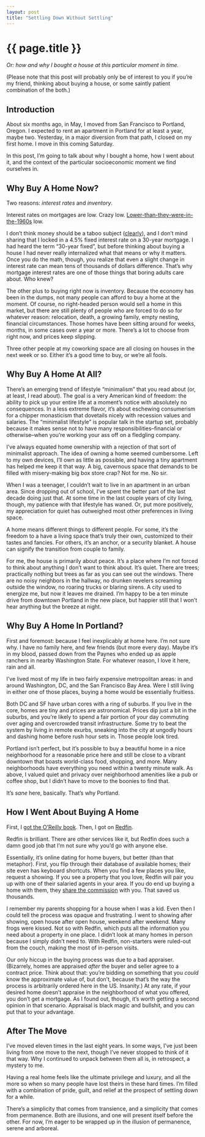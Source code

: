 ```yaml
---
layout: post
title: "Settling Down Without Settling"
---
```


{{ page.title }}
================

*Or: how and why I bought a house at this particular moment in time.*

(Please note that this post will probably only be of interest to you if you’re my friend, thinking about buying a house, or some saintly patient combination of the both.)

Introduction
------------

About six months ago, in May, I moved from San Francisco to Portland, Oregon. I expected to rent an apartment in Portland for at least a year, maybe two. Yesterday, in a major diversion from that path, I closed on my first home. I move in this coming Saturday.

In this post, I’m going to talk about why I bought a home, how I went about it, and the context of the particular socioeconomic moment we find ourselves in.

Why Buy A Home Now?
-------------------

Two reasons: *interest rates* and *inventory*.

Interest rates on mortgages are low. Crazy low. [Lower-than-they-were-in-the-1960s](http://mortgage-x.com/trends.htm) low.

I don’t think money should be a taboo subject ([clearly](https://www.banksimple.com/)), and I don’t mind sharing that I locked in a 4.5% fixed interest rate on a 30-year mortgage. I had heard the term “30-year fixed”, but before thinking about buying a house I had never really internalized what that means or why it matters. Once you do the math, though, you realize that even a slight change in interest rate can mean tens of thousands of dollars difference. That’s why mortgage interest rates are one of those things that boring adults care about. Who knew?

The other plus to buying right now is inventory. Because the economy has been in the dumps, not many people can afford to buy a home at the moment. Of course, no right-headed person would sell a home in this market, but there are still plenty of people who are forced to do so for whatever reason: relocation, death, a growing family, empty nesting, financial circumstances. Those homes have been sitting around for weeks, months, in some cases over a year or more. There’s a lot to choose from right now, and prices keep slipping.

Three other people at my coworking space are all closing on houses in the next week or so. Either it’s a good time to buy, or we’re all fools.

Why Buy A Home At All?
----------------------

There’s an emerging trend of lifestyle “minimalism” that you read about (or, at least, I read about). The goal is a very American kind of freedom: the ability to pick up your entire life at a moment’s notice with absolutely no consequences. In a less extreme flavor, it’s about eschewing consumerism for a chipper monasticism that dovetails nicely with recession values and salaries. The “minimalist lifestyle” is popular talk in the startup set, probably because it makes sense not to have many responsibilities–financial or otherwise–when you’re working your ass off on a fledgling company.

I’ve always equated home ownership with a rejection of that sort of minimalist approach. The idea of owning a home seemed cumbersome. Left to my own devices, I’ll own as little as possible, and having a tiny apartment has helped me keep it that way. A big, cavernous space that demands to be filled with misery-making big box store crap? Not for me. No sir.

When I was a teenager, I couldn’t wait to live in an apartment in an urban area. Since dropping out of school, I’ve spent the better part of the last decade doing just that. At some time in the last couple years of city living, though, my patience with that lifestyle has waned. Or, put more positively, my appreciation for quiet has outweighed most other preferences in living space.

A home means different things to different people. For some, it’s the freedom to a have a living space that’s truly their own, customized to their tastes and fancies. For others, it’s an anchor, or a security blanket. A house can signify the transition from couple to family.

For me, the house is primarily about peace. It’s a place where I’m not forced to think about anything I don’t want to think about. It’s quiet. There are trees; practically nothing but trees as far as you can see out the windows. There are no noisy neighbors in the hallway, no drunken revelers screaming outside the window, no roaring trucks or blaring sirens. A city used to energize me, but now it leaves me drained. I’m happy to be a ten minute drive from downtown Portland in the new place, but happier still that I won’t hear anything but the breeze at night.

Why Buy A Home In Portland?
---------------------------

First and foremost: because I feel inexplicably at home here. I’m not sure why. I have no family here, and few friends (but more every day). Maybe it’s in my blood, passed down from the Paynes who ended up as apple ranchers in nearby Washington State. For whatever reason, I love it here, rain and all.

I’ve lived most of my life in two fairly expensive metropolitan areas: in and around Washington, DC, and the San Francisco Bay Area. Were I still living in either one of those places, buying a home would be essentially fruitless.

Both DC and SF have urban cores with a ring of suburbs. If you live in the core, homes are tiny and prices are astronomical. Prices dip just a bit in the suburbs, and you’re likely to spend a fair portion of your day commuting over aging and overcrowded transit infrastructure. Some try to beat the system by living in remote exurbs, sneaking into the city at ungodly hours and dashing home before rush hour sets in. Those people look tired.

Portland isn’t perfect, but it’s possible to buy a beautiful home in a nice neighborhood for a reasonable price here and still be close to a vibrant downtown that boasts world-class food, shopping, and more. Many neighborhoods have everything you need within a twenty minute walk. As above, I valued quiet and privacy over neighborhood amenities like a pub or coffee shop, but I didn’t have to move to the boonies to find that.

It’s *sane* here, basically. That’s why Portland.

How I Went About Buying A Home
------------------------------

First, I [got the O’Reilly book](http://oreilly.com/catalog/0636920000563). Then, I got on [Redfin](http://redfin.com/).

Redfin is brilliant. There are other services like it, but Redfin does such a damn good job that I’m not sure why you’d go with anyone else.

Essentially, it’s online dating for home buyers, but better (than that metaphor). First, you flip through their database of available homes; their site even has keyboard shortcuts. When you find a few places you like, request a showing. If you see a property that you love, Redfin will pair you up with one of their salaried agents in your area. If you do end up buying a home with them, they [share the commission](http://www.redfin.com/buy-a-home/share-the-commission) with you. That saved us thousands.

I remember my parents shopping for a house when I was a kid. Even then I could tell the process was opaque and frustrating. I went to showing after showing, open house after open house, weekend after weekend. Many frogs were kissed. Not so with Redfin, which puts all the information you need about a property in one place. I didn’t look at many homes in person because I simply didn’t need to. With Redfin, non-starters were ruled-out from the couch, making the most of in-person visits.

Our only hiccup in the buying process was due to a bad appraiser. (Bizarrely, homes are appraised *after* the buyer and seller agree to a contract price. Think about that: you’re bidding on something that you *could* know the approximate value of, but don’t, because that’s the way the process is arbitrarily ordered here in the US. Insanity.) At any rate, if your desired home doesn’t appraise in the neighborhood of what you offered, you don’t get a mortgage. As I found out, though, it’s worth getting a second opinion in that scenario. Appraisal is black magic and bullshit, and you can put that to your advantage.

After The Move
--------------

I’ve moved eleven times in the last eight years. In some ways, I’ve just been living from one move to the next, though I’ve never stopped to think of it that way. Why I continued to unpack between them all is, in retrospect, a mystery to me.

Having a real home feels like the ultimate privilege and luxury, and all the more so when so many people have lost theirs in these hard times. I’m filled with a combination of pride, guilt, and relief at the prospect of settling down for a while.

There’s a simplicity that comes from transience, and a simplicity that comes from permanence. Both are illusions, and one will present itself before the other. For now, I’m eager to be wrapped up in the illusion of permanence, serene and arboreal.

